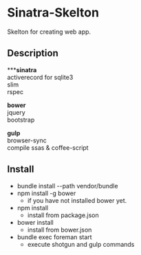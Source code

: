 Sinatra-Skelton
====

Skelton for creating web app.

## Description

*****sinatra**  
activerecord for sqlite3  
slim  
rspec  

**bower**  
jquery  
bootstrap  

**gulp**  
browser-sync    
compile ssas & coffee-script  

## Install
- bundle install --path vendor/bundle
- npm install -g bower
    - if you have not installed bower yet.
- npm install
    - install from package.json
- bower install
    - install from bower.json
- bundle exec foreman start
    - execute shotgun and gulp commands
